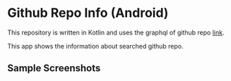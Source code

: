 # Github Repo Info (Android) 
This repository is written in Kotlin and uses the graphql of github repo [link](https://api.github.com/graphql).

This app shows the information about searched github repo.

Sample Screenshots
------------------
